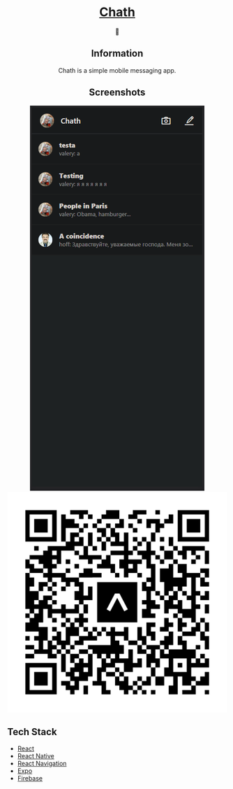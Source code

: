 <div align="center">
	<h1><a href="https://chath-v-v.web.app/">Chath</a></h1>
  💬
<h2>Information</h2>

Chath is a simple mobile messaging app. 
	
<h2>Screenshots</h2>
<img src="screenshot.png"/>  
<br>
<img src="expo-go.svg"/>  

</div>  

## Tech Stack

- [React](https://reactjs.org/)
- [React Native](https://reactnative.dev/)
- [React Navigation](https://reactnavigation.org/)
- [Expo](https://expo.dev/)
- [Firebase](https://firebase.google.com/)
